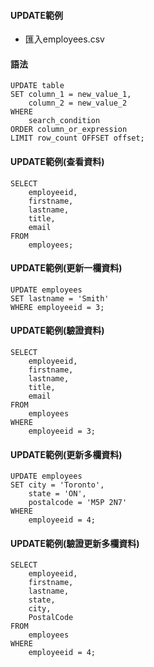 #### UPDATE範例

- 匯入employees.csv

#### 語法

```
UPDATE table
SET column_1 = new_value_1,
    column_2 = new_value_2
WHERE
    search_condition 
ORDER column_or_expression
LIMIT row_count OFFSET offset;
```

#### UPDATE範例(查看資料)

```
SELECT
	employeeid,
	firstname,
	lastname,
	title,
	email
FROM
	employees;
```

#### UPDATE範例(更新一欄資料)

```
UPDATE employees
SET lastname = 'Smith'
WHERE employeeid = 3;
```

#### UPDATE範例(驗證資料)

```
SELECT
	employeeid,
	firstname,
	lastname,
	title,
	email
FROM
	employees
WHERE
	employeeid = 3;
```

#### UPDATE範例(更新多欄資料)

```
UPDATE employees
SET city = 'Toronto',
    state = 'ON',
    postalcode = 'M5P 2N7'
WHERE
    employeeid = 4;
```

#### UPDATE範例(驗證更新多欄資料)

```
SELECT
	employeeid,
	firstname,
	lastname,
	state,
	city,
	PostalCode
FROM
	employees
WHERE
	employeeid = 4;
```

